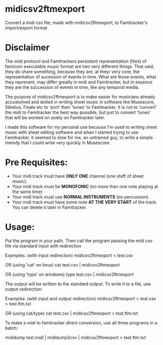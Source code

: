# midicsv2ftmexport
Convert a midi csv file, made with midicsv2ftmexport, to Famitracker's import/export format

# Disclaimer
The midi protocol and Famitrackers persistent representation (files) of famicom executable music format are two very different things. That said, they do share something, because they are, at theyr very core, the representation of sucession of events in time. What are those events, what they represent, may differ greatly in midi and Famitracker, but in essence they are the succession of events in time, like any temporal media.

The purpose of midicsv2ftmexport is to make easier for musicians already accustomed and skilled in writing sheet music in software like Musescore, Sibelius, Finale etc to 'port' their 'tunes' to Famitracker. It is not to 'convert' the midi to Famitracker the best way possible, but just to convert 'tunes' that will be worked on solely on Famitracker later.

I made this software for my personal use because I'm used to writing sheet music with sheet editing software and when I started trying to use Famitracker, it seemed to slow for me, an untrained guy, to write a simple melody that I could write very quickly in Musescore.

# Pre Requisites:
* Your midi track must have __ONLY ONE__ channel (one staff of sheet music).
* Your midi track must be __MONOFONIC__ (no more than one note playing at the same time)
* Your midi track must use __NORMAL INSTRUMENTS__ (no percussion).
* Your midi track must have some note __AT THE VERY START__ of the track. You can delete it later in Famitracker.

# Usage:

Put the program in your path. Then call the program passing the midi csv file via standard input with redirection

Examples:
(with input redirection)
midicsv2ftmexport < test.csv

OR (using 'cat' on linux)
cat test.csv | midicsv2ftmexport

OR (using 'type' on windows)
type test.csv | midicsv2ftmexport

The output will be written to the standard output. To write it to a file, use output redirection:

Examples:
(with input and output redirection)
midicsv2ftmexport < test.csv > test.ftm.txt

OR (using cat/type)
cat test.csv | midicsv2ftmexport > test.ftm.txt

To make a midi to famitracker direct conversion, use all three programs in a batch:

mididump test.midi | mididump2csv | midicsv2ftmexport > test.ftm.txt
